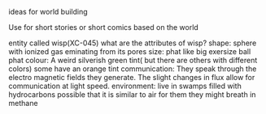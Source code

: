 ideas for world building

Use for short stories or short comics based on the world

entity called wisp(XC-045)
	what are the attributes of wisp?
		shape:
			sphere with ionized gas eminating from its pores
		size:
			phat
			like big exersize ball phat
		colour:
			A weird silverish green tint( but there are others with different colors)
			some have an orange tint
		communication:
			They speak through the electro magnetic fields they generate.
			The slight changes in flux allow for communication at light speed.
		environment:
			live in swamps filled with hydrocarbons
			possible that it is similar to air for them
			they might breath in methane
		
